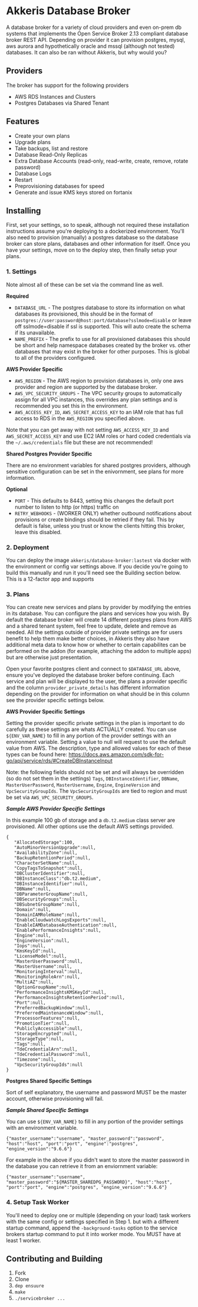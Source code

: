 # Akkeris Database Broker

A database broker for a variety of cloud providers and even on-prem db systems that implements the Open Service Broker 2.13 compliant database broker REST API.  Depending on provider it can provision postgres, mysql, aws aurora and hypothetically oracle and mssql (although not tested) databases. It can also be ran without Akkeris, but why would you? 

## Providers

The broker has support for the following providers

* AWS RDS Instances and Clusters
* Postgres Databases via Shared Tenant

## Features

* Create your own plans
* Upgrade plans
* Take backups, list and restore
* Database Read-Only Replicas
* Extra Database Accounts (read-only, read-write, create, remove, rotate password)
* Database Logs
* Restart
* Preprovisioning databases for speed
* Generate and issue KMS keys stored on fortanix

## Installing

First, set your settings, so to speak, although not required these installation instructions assume you're deploying to a dockerized environment.  You'll also need to provision (manually) a postgres database so the database broker can store plans, databases and other information for itself.  Once you have your settings, move on to the deploy step, then finally setup your plans.

### 1. Settings

Note almost all of these can be set via the command line as well.

**Required**

* `DATABASE_URL` - The postgres database to store its information on what databases its provisioned, this should be in the format of `postgres://user:password@host:port/database?sslmode=disable` or leave off sslmode=disable if ssl is supported.  This will auto create the schema if its unavailable.
* `NAME_PREFIX` - The prefix to use for all provisioned databases this should be short and help namespace databases created by the broker vs. other databases that may exist in the broker for other purposes. This is global to all of the providers configured.

**AWS Provider Specific**

* `AWS_REGION` - The AWS region to provision databases in, only one aws provider and region are supported by the database broker.
* `AWS_VPC_SECURITY_GROUPS` - The VPC security groups to automatically assign for all VPC instances, this overrides any plan settings and is recommended you set this in the environment.
* `AWS_ACCESS_KEY_ID`, `AWS_SECRET_ACCESS_KEY` to an IAM role that has full access to RDS in the `AWS_REGION` you specified above.

Note that you can get away with not setting `AWS_ACCESS_KEY_ID` and `AWS_SECRET_ACCESS_KEY` and use EC2 IAM roles or hard coded credentials via the `~/.aws/credentials` file but these are not recommended!

**Shared Postgres Provider Specific**

There are no environment variables for shared postgres providers, although sensitive configuration can be set in the enivornment, see plans for more information. 

**Optional**

* `PORT` - This defaults to 8443, setting this changes the default port number to listen to http (or https) traffic on
* `RETRY_WEBHOOKS` - (WORKER ONLY) whether outbound notifications about provisions or create bindings should be retried if they fail.  This by default is false, unless you trust or know the clients hitting this broker, leave this disabled.

### 2. Deployment

You can deploy the image `akkeris/database-broker:lastest` via docker with the environment or config var settings above. If you decide you're going to build this manually and run it you'll need see the Building section below.  This is a 12-factor app and supports 

### 3. Plans

You can create new services and plans by provider by modifying the entries in its database. You can configure the plans and services how you wish.  By default the database broker will create 14 different postgres plans from AWS and a shared tenant system, feel free to update, delete and remove as needed. All the settings outside of provider private settings are for users benefit to help them make better choices, in Akkeris they also have additional meta data to know how or whether to certain capabilites can be performed on the addon (for example, attaching the addon to multiple apps) but are otherwise just presentation.

Open your favorite postgres client and connect to `$DATABASE_URL` above, ensure you've deployed the database broker before continuing. Each service and plan will be displayed to the user, the plans a provider specific and the column `provider_private_details` has different information depending on the provider for information on what should be in this column see the provider specific settings below. 

**AWS Provider Specific Settings**

Setting the provider specific private settings in the plan is important to do carefully as these settings are whats ACTUALLY created. You can use `${ENV_VAR_NAME}` to fill in any portion of the provider settings with an environment variable. Setting a value to null will request to use the default value from AWS. The description, type and allowed values for each of these types can be found here: https://docs.aws.amazon.com/sdk-for-go/api/service/rds/#CreateDBInstanceInput

Note: the following fields should not be set and will always be overridden (so do not set them in the settings) `Tags`, `DBInstanceIdentifier`, `DBName`, `MasterUserPassword`, `MasterUsername`, `Engine`, `EngineVersion` and `VpcSecurityGroupIds`.  The `VpcSecurityGroupIds` are tied to region and must be set via `AWS_VPC_SECURITY_GROUPS`.

***Sample AWS Provider Specific Settings***

In this example 100 gb of storage and a `db.t2.medium` class server are provisioned. All other options use the default AWS settings provided.

```
{  
   "AllocatedStorage":100,
   "AutoMinorVersionUpgrade":null,
   "AvailabilityZone":null,
   "BackupRetentionPeriod":null,
   "CharacterSetName":null,
   "CopyTagsToSnapshot":null,
   "DBClusterIdentifier":null,
   "DBInstanceClass":"db.t2.medium",
   "DBInstanceIdentifier":null,
   "DBName":null,
   "DBParameterGroupName":null,
   "DBSecurityGroups":null,
   "DBSubnetGroupName":null,
   "Domain":null,
   "DomainIAMRoleName":null,
   "EnableCloudwatchLogsExports":null,
   "EnableIAMDatabaseAuthentication":null,
   "EnablePerformanceInsights":null,
   "Engine":null,
   "EngineVersion":null,
   "Iops":null,
   "KmsKeyId":null,
   "LicenseModel":null,
   "MasterUserPassword":null,
   "MasterUsername":null,
   "MonitoringInterval":null,
   "MonitoringRoleArn":null,
   "MultiAZ":null,
   "OptionGroupName":null,
   "PerformanceInsightsKMSKeyId":null,
   "PerformanceInsightsRetentionPeriod":null,
   "Port":null,
   "PreferredBackupWindow":null,
   "PreferredMaintenanceWindow":null,
   "ProcessorFeatures":null,
   "PromotionTier":null,
   "PubliclyAccessible":null,
   "StorageEncrypted":null,
   "StorageType":null,
   "Tags":null,
   "TdeCredentialArn":null,
   "TdeCredentialPassword":null,
   "Timezone":null,
   "VpcSecurityGroupIds":null
}
```


**Postgres Shared Specific Settings**

Sort of self explanatory, the username and password MUST be the master account, otherwise provisioning will fail. 

***Sample Shared Specific Settings***

You can use `${ENV_VAR_NAME}` to fill in any portion of the provider settings with an environment variable.

```
{"master_username":"username", "master_password":"password", "host":"host", "port":"port", "engine":"postgres", "engine_version":"9.6.6"}
```

For example in the above if you didn't want to store the master password in the database you can retrieve it from an enviornment variable:

```
{"master_username":"username", "master_password":"${MASTER_SHAREDPG_PASSWORD}", "host":"host", "port":"port", "engine":"postgres", "engine_version":"9.6.6"}
```

### 4. Setup Task Worker

You'll need to deploy one or multiple (depending on your load) task workers with the same config or settings specified in Step 1. but with a different startup command, append the `-background-tasks` option to the service brokers startup command to put it into worker mode.  You MUST have at least 1 worker.


## Contributing and Building

1. Fork
2. Clone
3. `dep ensuure`
4. `make`
5. `./servicebroker ...`


